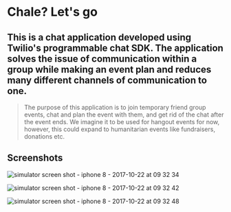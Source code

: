# Chale? Let's go

## This is a chat application developed using Twilio's programmable chat SDK. The application solves the issue of communication within a group while making an event plan and reduces many different channels of communication to one.

> The purpose of this application is to join temporary friend group events, chat and plan the event with them, and get rid of the chat after the event ends. We imagine it to be used for hangout events for now, however, this could expand to humanitarian events like fundraisers, donations etc.

## Screenshots

![simulator screen shot - iphone 8 - 2017-10-22 at 09 32 34](https://user-images.githubusercontent.com/26324291/31864055-30eb8412-b70c-11e7-98a6-744b45a14ca9.png)

![simulator screen shot - iphone 8 - 2017-10-22 at 09 32 42](https://user-images.githubusercontent.com/26324291/31864069-70e59b66-b70c-11e7-9fbf-65f73dd0a016.png)

![simulator screen shot - iphone 8 - 2017-10-22 at 09 32 48](https://user-images.githubusercontent.com/26324291/31864070-7103a4da-b70c-11e7-9708-61fcefc60a4f.png)
